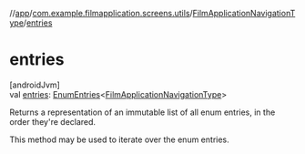 //[app](../../../index.md)/[com.example.filmapplication.screens.utils](../index.md)/[FilmApplicationNavigationType](index.md)/[entries](entries.md)

# entries

[androidJvm]\
val [entries](entries.md): [EnumEntries](https://kotlinlang.org/api/latest/jvm/stdlib/kotlin.enums/-enum-entries/index.html)&lt;[FilmApplicationNavigationType](index.md)&gt;

Returns a representation of an immutable list of all enum entries, in the order they're declared.

This method may be used to iterate over the enum entries.
